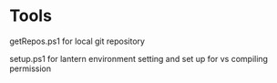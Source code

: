 # Tools
getRepos.ps1	for local git repository

setup.ps1		for lantern environment setting and set up for vs compiling permission